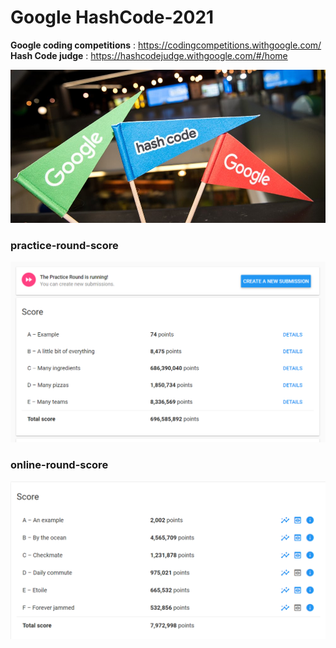 # Google HashCode-2021

**Google coding competitions** : https://codingcompetitions.withgoogle.com/  
**Hash Code judge** : https://hashcodejudge.withgoogle.com/#/home

![hash-code](Util/hashcode-img.jpg)

### practice-round-score
![practice-round-score](Util/practice-round-score.PNG)

### online-round-score
![online-round-score](Util/online-round-score.PNG)